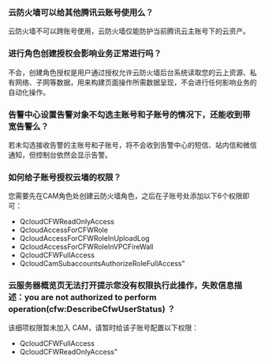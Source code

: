 ### 云防火墙可以给其他腾讯云账号使用么？
云防火墙不可以跨账号使用，云防火墙仅能防护当前腾讯云主账号下的云资产。

### 进行角色创建授权会影响业务正常进行吗？
不会，创建角色授权是用户通过授权允许云防火墙后台系统读取您的云上资源、私有网络、子网等数据，用来构建页面操作所需数据呈现，不会进行任何影响业务的自动化操作。

### 告警中心设置告警对象不勾选主账号和子账号的情况下，还能收到带宽告警么？
若未勾选接收告警的主账号和子账号，将不会收到告警中心的短信、站内信和微信通知，但控制台依然会显示告警。

### 如何给子账号授权云墙的权限？
您需要先在CAM角色处创建云防火墙角色，之后在子账号处添加以下6个权限即可：
- QcloudCFWReadOnlyAccess
- QcloudAccessForCFWRole
- QcloudAccessForCFWRoleInUploadLog
- QcloudAccessForCFWRoleInVPCFireWall
- QcloudCFWFullAccess
- QcloudCamSubaccountsAuthorizeRoleFullAccess"

### 云服务器概览页无法打开提示您没有权限执行此操作，失败信息描述：you are not authorized to perform operation(cfw:DescribeCfwUserStatus)	？
该细项权限暂未加入 CAM，请暂时给该子账号配置以下权限：
- QcloudCFWFullAccess
- QcloudCFWReadOnlyAccess"
